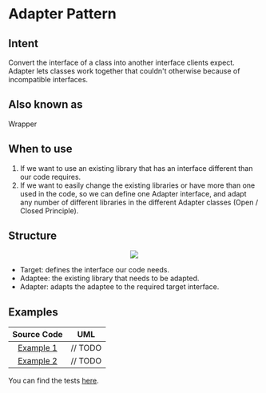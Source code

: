 # Adapter Pattern

## Intent

Convert the interface of a class into another interface clients expect. Adapter lets classes work together that couldn't otherwise because of incompatible interfaces.

## Also known as

Wrapper

## When to use

1. If we want to use an existing library that has an interface different than our code requires.
2. If we want to easily change the existing libraries or have more than one used in the code, so we can define one Adapter interface, and adapt any number of different libraries in the different Adapter classes (Open / Closed Principle).

## Structure

<p align="center">
  <img src="figures/figure_1.png">
</p>

- Target: defines the interface our code needs.
- Adaptee: the existing library that needs to be adapted.
- Adapter: adapts the adaptee to the required target interface.

## Examples

|        Source Code        |   UML   |
| :-----------------------: | :-----: |
| [Example 1](example_1.ts) | // TODO |
| [Example 2](example_2.ts) | // TODO |

You can find the tests [here](index.test.ts).

